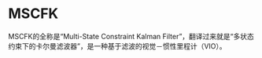 # MSCFK

MSCFK的全称是“Multi-State Constraint Kalman Filter”，翻译过来就是“多状态约束下的卡尔曼滤波器”，是一种基于滤波的视觉－惯性里程计（VIO）。